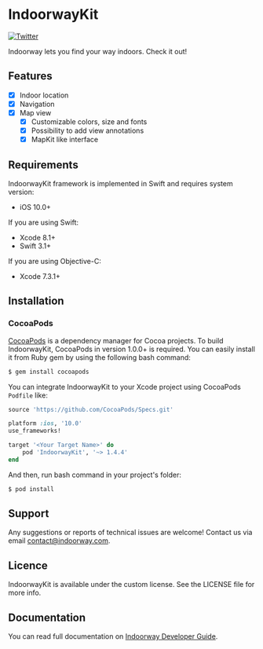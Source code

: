 # IndoorwayKit

[![Twitter](https://img.shields.io/badge/twitter-@Indoorway-blue.svg?style=flat)](http://twitter.com/indoorway)

Indoorway lets you find your way indoors. Check it out!

## Features

- [x] Indoor location
- [x] Navigation
- [x] Map view
	- [x] Customizable colors, size and fonts
	- [x] Possibility to add view annotations
	- [x] MapKit like interface

## Requirements

IndoorwayKit framework is implemented in Swift and requires system version:

- iOS 10.0+

If you are using Swift:

- Xcode 8.1+
- Swift 3.1+

If you are using Objective-C:

- Xcode 7.3.1+

## Installation

### CocoaPods

[CocoaPods](http://cocoapods.org) is a dependency manager for Cocoa projects. To build IndoorwayKit, CocoaPods in version 1.0.0+ is required. You can easily install it from Ruby gem by using the following bash command:

```bash
$ gem install cocoapods
```


You can integrate IndoorwayKit to your Xcode project using CocoaPods `Podfile` like:

```ruby
source 'https://github.com/CocoaPods/Specs.git'

platform :ios, '10.0'
use_frameworks!

target '<Your Target Name>' do
    pod 'IndoorwayKit', '~> 1.4.4'
end
```

And then, run bash command in your project's folder:

```bash
$ pod install
```
## Support

Any suggestions or reports of technical issues are welcome! Contact us via email contact@indoorway.com.

## Licence

IndoorwayKit is available under the custom license. See the LICENSE file for more info.

## Documentation

You can read full documentation on [Indoorway Developer Guide](https://docs.indoorway.com/ios/requirements/index.html).
